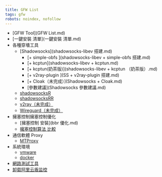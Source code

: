 ```yaml
---
title: GFW List
tags: gfw
robots: noindex, nofollow
---
```

* [GFW Tool](GFW List.md)
* [一鍵安裝 清單](一鍵安裝 清單.md)
* 各種穿墻工具
    * [Shadowsocks](shadowsocks-libev 搭建.md)
        * [+ simple-obfs ](shadowsocks-libev + simple-obfs 搭建.md)
        * [+ kcptun](shadowsocks-libev + kcptun.md)
        * [+ kcptun(奶茶版)](shadowsocks-libev + kcptun （奶茶版）.md)
        * [+ v2ray-plugin ](SS + v2ray-plugin 搭建.md)
        * [+ Cloak（未完成）](Shadowsocks + Cloak.md)
        * [參數建議](Shadowsocks 參數建議.md)
    * [shadowsocksR](shadowsocksR.md)
    * [shadowsocksRR](shadowsocksRR.md)
    * [v2ray（未完成）](v2ray.md)
    * [Wireguard（未完成）](Wireguard.md)
* 擁塞控制擁塞控制優化
    * [擁塞控制 安裝](bbr 優化.md)
    * [擁塞控制算法 比較](擁塞控制算法比較.md)
* 通信軟體 Proxy
    * [MTProxy](MTProxy.md)
* 系統環境
    * [vmware](vmware.md) 
    * [docker](docker.md)
* [網路測試工具](網路測試工具.md)
* [卸载阿里云盾监控](卸载阿里云盾监控.md)
